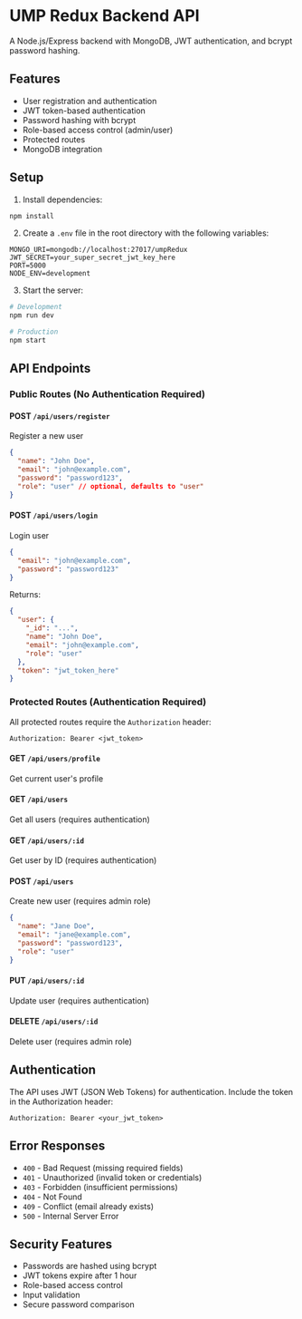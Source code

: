 # UMP Redux Backend API

A Node.js/Express backend with MongoDB, JWT authentication, and bcrypt password hashing.

## Features

- User registration and authentication
- JWT token-based authentication
- Password hashing with bcrypt
- Role-based access control (admin/user)
- Protected routes
- MongoDB integration

## Setup

1. Install dependencies:
```bash
npm install
```

2. Create a `.env` file in the root directory with the following variables:
```env
MONGO_URI=mongodb://localhost:27017/umpRedux
JWT_SECRET=your_super_secret_jwt_key_here
PORT=5000
NODE_ENV=development
```

3. Start the server:
```bash
# Development
npm run dev

# Production
npm start
```

## API Endpoints

### Public Routes (No Authentication Required)

#### POST `/api/users/register`
Register a new user
```json
{
  "name": "John Doe",
  "email": "john@example.com",
  "password": "password123",
  "role": "user" // optional, defaults to "user"
}
```

#### POST `/api/users/login`
Login user
```json
{
  "email": "john@example.com",
  "password": "password123"
}
```
Returns:
```json
{
  "user": {
    "_id": "...",
    "name": "John Doe",
    "email": "john@example.com",
    "role": "user"
  },
  "token": "jwt_token_here"
}
```

### Protected Routes (Authentication Required)

All protected routes require the `Authorization` header:
```
Authorization: Bearer <jwt_token>
```

#### GET `/api/users/profile`
Get current user's profile

#### GET `/api/users`
Get all users (requires authentication)

#### GET `/api/users/:id`
Get user by ID (requires authentication)

#### POST `/api/users`
Create new user (requires admin role)
```json
{
  "name": "Jane Doe",
  "email": "jane@example.com",
  "password": "password123",
  "role": "user"
}
```

#### PUT `/api/users/:id`
Update user (requires authentication)

#### DELETE `/api/users/:id`
Delete user (requires admin role)

## Authentication

The API uses JWT (JSON Web Tokens) for authentication. Include the token in the Authorization header:

```
Authorization: Bearer <your_jwt_token>
```

## Error Responses

- `400` - Bad Request (missing required fields)
- `401` - Unauthorized (invalid token or credentials)
- `403` - Forbidden (insufficient permissions)
- `404` - Not Found
- `409` - Conflict (email already exists)
- `500` - Internal Server Error

## Security Features

- Passwords are hashed using bcrypt
- JWT tokens expire after 1 hour
- Role-based access control
- Input validation
- Secure password comparison
